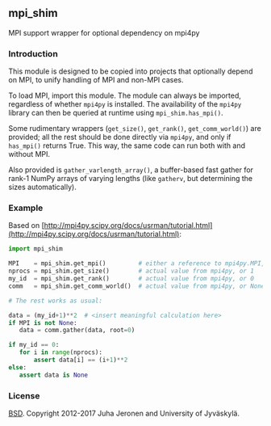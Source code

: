 ## mpi_shim

MPI support wrapper for optional dependency on mpi4py

### Introduction

This module is designed to be copied into projects that optionally depend on MPI, to unify handling of MPI and non-MPI cases.

To load MPI, import this module. The module can always be imported, regardless of whether `mpi4py` is installed. The availability of the `mpi4py` library can then be queried at runtime using `mpi_shim.has_mpi()`.

Some rudimentary wrappers (`get_size()`, `get_rank()`, `get_comm_world()`) are provided; all the rest should be done directly via `mpi4py`, and only if `has_mpi()` returns True. This way, the same code can run both with and without MPI.

Also provided is `gather_varlength_array()`, a buffer-based fast gather for rank-1 NumPy arrays of varying lengths (like `gatherv`, but determining the sizes automatically).

### Example

Based on [http://mpi4py.scipy.org/docs/usrman/tutorial.html](http://mpi4py.scipy.org/docs/usrman/tutorial.html):

```python
import mpi_shim

MPI    = mpi_shim.get_mpi()         # either a reference to mpi4py.MPI, or None if n/a
nprocs = mpi_shim.get_size()        # actual value from mpi4py, or 1    if n/a
my_id  = mpi_shim.get_rank()        # actual value from mpi4py, or 0    if n/a
comm   = mpi_shim.get_comm_world()  # actual value from mpi4py, or None if n/a

# The rest works as usual:

data = (my_id+1)**2  # <insert meaningful calculation here>
if MPI is not None:
   data = comm.gather(data, root=0)

if my_id == 0:
   for i in range(nprocs):
       assert data[i] == (i+1)**2
else:
   assert data is None
```

### License

[BSD](LICENSE.md). Copyright 2012-2017 Juha Jeronen and University of Jyväskylä.

